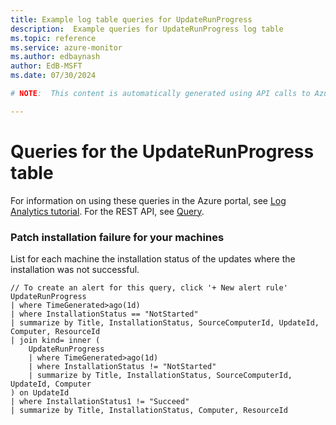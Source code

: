 ```yaml
---
title: Example log table queries for UpdateRunProgress
description:  Example queries for UpdateRunProgress log table
ms.topic: reference
ms.service: azure-monitor
ms.author: edbaynash
author: EdB-MSFT
ms.date: 07/30/2024

# NOTE:  This content is automatically generated using API calls to Azure. Any edits made on these files will be overwritten in the next run of the script. 

---
```


# Queries for the UpdateRunProgress table

For information on using these queries in the Azure portal, see [Log Analytics tutorial](/azure/azure-monitor/logs/log-analytics-tutorial). For the REST API, see [Query](/rest/api/loganalytics/query).


### Patch installation failure for your machines  


List for each machine the installation status of the updates where the installation was not successful.  

```query
// To create an alert for this query, click '+ New alert rule'
UpdateRunProgress
| where TimeGenerated>ago(1d) 
| where InstallationStatus == "NotStarted" 
| summarize by Title, InstallationStatus, SourceComputerId, UpdateId, Computer, ResourceId
| join kind= inner (
    UpdateRunProgress
    | where TimeGenerated>ago(1d) 
    | where InstallationStatus != "NotStarted" 
    | summarize by Title, InstallationStatus, SourceComputerId, UpdateId, Computer
) on UpdateId 
| where InstallationStatus1 != "Succeed"
| summarize by Title, InstallationStatus, Computer, ResourceId

```

